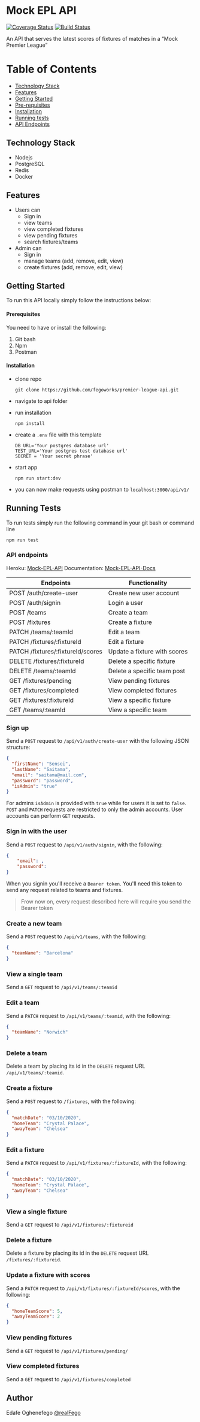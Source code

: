 # Mock EPL API

[![Coverage Status](https://coveralls.io/repos/github/fegoworks/premier-league-api/badge.svg?branch=develop&service=github)](https://coveralls.io/github/fegoworks/premier-league-api?branch=develop)
[![Build Status](https://travis-ci.org/fegoworks/premier-league-api.svg?branch=develop)](https://travis-ci.org/fegoworks/premier-league-api)

An API that serves the latest scores of fixtures of matches in a “Mock Premier League”

# Table of Contents

- [Technology Stack](#tstack)
- [Features](#features)
- [Getting Started](#started)
- [Pre-requisites](#require)
- [Installation](#installation)
- [Running tests](#tests)
- [API Endpoints](#endpoints)

## Technology Stack<a name="tstack"></a>

- Nodejs
- PostgreSQL
- Redis
- Docker

## Features<a name="features"></a>

- Users can
  - Sign in
  - view teams
  - view completed fixtures
  - view pending fixtures
  - search fixtures/teams
- Admin can
  - Sign in
  - manage teams (add, remove, edit, view)
  - create fixtures (add, remove, edit, view)

## Getting Started<a name="started"></a>

To run this API locally simply follow the instructions below:

#### Prerequisites<a name="require"></a>

You need to have or install the following:

1. Git bash
2. Npm
3. Postman

#### Installation<a name="installation"></a>

- clone repo
  ```
  git clone https://github.com/fegoworks/premier-league-api.git
  ```
- navigate to api folder
- run installation
  ```
  npm install
  ```
- create a `.env` file with this template

  ```
  DB_URL='Your postgres database url'
  TEST_URL='Your postgres test database url'
  SECRET = 'Your secret phrase'
  ```

- start app
  ```
  npm run start:dev
  ```
- you can now make requests using postman to `localhost:3000/api/v1/`

## Running Tests<a name="tests"></a>

To run tests simply run the following command in your git bash or command line

```
npm run test
```

### API endpoints

Heroku: [Mock-EPL-API](https://mockepl-fg.herokuapp.com/)
Documentation: [Mock-EPL-API-Docs]()

| Endpoints                         | Functionality                |
| --------------------------------- | ---------------------------- |
| POST /auth/create-user            | Create new user account      |
| POST /auth/signin                 | Login a user                 |
| POST /teams                       | Create a team                |
| POST /fixtures                    | Create a fixture             |
| PATCH /teams/:teamId              | Edit a team                  |
| PATCH /fixtures/:fixtureId        | Edit a fixture               |
| PATCH /fixtures/:fixtureId/scores | Update a fixture with scores |
| DELETE /fixtures/:fixtureId       | Delete a specific fixture    |
| DELETE /teams/:teamId             | Delete a specific team post  |
| GET /fixtures/pending             | View pending fixtures        |
| GET /fixtures/completed           | View completed fixtures      |
| GET /fixtures/:fixtureId          | View a specific fixture      |
| GET /teams/:teamId                | View a specific team         |

### Sign up<a name="endpoints"></a>

Send a `POST` request to `/api/v1/auth/create-user` with the following JSON structure:

```json
{
  "firstName": "Sensei",
  "lastName": "Saitama",
  "email": "saitama@mail.com",
  "password": "password",
  "isAdmin": "true"
}
```

For admins `isAdmin` is provided with `true` while for users it is set to `false`. `POST` and `PATCH` requests are restricted to only the admin accounts. User accounts can perform `GET` requests.

### Sign in with the user

Send a `POST` request to `/api/v1/auth/signin`, with the following:

```json
{
	"email": ,
	"password":
}
```

When you signin you'll receive a `Bearer token`. You'll need this token to send any request related to teams and fixtures.

> Frow now on, every request described here will require you send
> the Bearer token

### Create a new team

Send a `POST` request to `/api/v1/teams`, with the following:

```json
{
  "teamName": "Barcelona"
}
```

### View a single team

Send a `GET` request to `/api/v1/teams/:teamid`

### Edit a team

Send a `PATCH` request to `/api/v1/teams/:teamid`, with the following:

```json
{
  "teamName": "Norwich"
}
```

### Delete a team

Delete a team by placing its id in the `DELETE` request URL
`/api/v1/teams/:teamid`.

### Create a fixture

Send a `POST` request to `/fixtures`, with the following:

```json
{
  "matchDate": "03/10/2020",
  "homeTeam": "Crystal Palace",
  "awayTeam": "Chelsea"
}
```

### Edit a fixture

Send a `PATCH` request to `/api/v1/fixtures/:fixtureId`, with the following:

```json
{
  "matchDate": "03/10/2020",
  "homeTeam": "Crystal Palace",
  "awayTeam": "Chelsea"
}
```

### View a single fixture

Send a `GET` request to `/api/v1/fixtures/:fixtureid`

### Delete a fixture

Delete a fixture by placing its id in the `DELETE` request URL
`/fixtures/:fixtureid`.

### Update a fixture with scores

Send a `PATCH` request to `/api/v1/fixtures/:fixtureId/scores`, with the following:

```json
{
  "homeTeamScore": 5,
  "awayTeamScore": 2
}
```

### View pending fixtures

Send a `GET` request to `/api/v1/fixtures/pending/`

### View completed fixtures

Send a `GET` request to `/api/v1/fixtures/completed`

## Author

Edafe Oghenefego
[@realFego](https://twitter.com/realFego)
